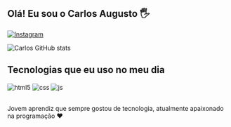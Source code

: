 ## Olá! Eu sou o Carlos Augusto 🖐️

[![Instagram](https://img.shields.io/badge/Instagram-E4405F?style=for-the-badge&logo=instagram&logoColor=white)](https://instagram.com/carloschefferr)

![Carlos GitHub stats](https://github-readme-stats.vercel.app/api?username=CarlosSchefferr&show_icons=true&theme=dracula&count_private=true)

## Tecnologias que eu uso no meu dia

<div style="display: inline_block">
  <img align="center" alt="html5" src="https://img.shields.io/badge/HTML5-E34F26?style=for-the-badge&logo=html5&logoColor=white" />
  <img align="center" alt="css" src="https://img.shields.io/badge/CSS3-1572B6?style=for-the-badge&logo=css3&logoColor=white" />
  <img align="center" alt="js" src="https://img.shields.io/badge/JavaScript-F7DF1E?style=for-the-badge&logo=javascript&logoColor=black" />
  </div><br/>
  
  Jovem aprendiz que sempre gostou de tecnologia, atualmente apaixonado na programação ❤️
